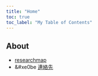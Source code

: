 ```yaml
---
title: "Home"
toc: true
toc_label: "My Table of Contents"
---
```


## About

- [researchmap](https://researchmap.jp/tkswd)
- <span class="material-icons-outlined">&#xe0be</span> [連絡先](https://www.tokoha-u.ac.jp/teachers/law/nomology/wada/) 

